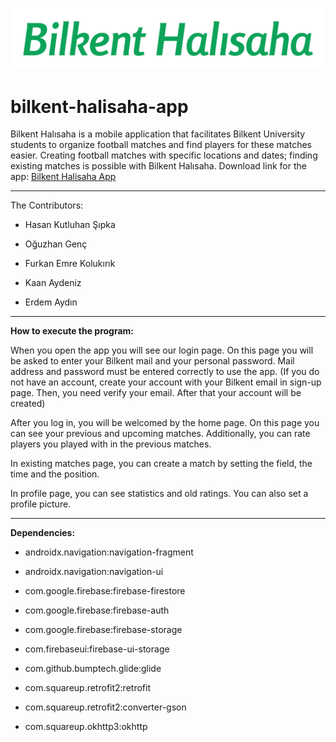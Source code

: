 ![image](app/src/main/res/drawable/logo.png)
# bilkent-halisaha-app
Bilkent Halısaha is a mobile application that facilitates Bilkent University students to organize football matches and find players for these matches easier. Creating football matches with specific locations and dates; finding existing matches is possible with Bilkent Halısaha.
Download link for the app: 
[Bilkent Halisaha App](https://drive.google.com/file/d/1cjDwhInYNR37mjfeZKvfOcqmtyxdh04f/view?usp=sharing)

-------
The Contributors:
- Hasan Kutluhan Şıpka

- Oğuzhan Genç

- Furkan Emre Kolukırık

- Kaan Aydeniz

- Erdem Aydın
-------

**How to execute the program:**

When you open the app you will see our login page. On this page you will be asked to enter your Bilkent mail and your personal password. Mail address and password must be entered correctly to use the app.
(If you do not have an account, create your account with your Bilkent email in sign-up page. Then, you need verify your email. After that your account will be created)

After you log in, you will be welcomed by the home page. On this page you can see your previous and upcoming matches. Additionally, you can rate players you played with in the previous matches.

In existing matches page, you can create a match by setting the field, the time and the position.

In profile page, you can see statistics and old ratings. You can also set a profile picture.

-------
**Dependencies:**

- androidx.navigation:navigation-fragment

- androidx.navigation:navigation-ui

- com.google.firebase:firebase-firestore

- com.google.firebase:firebase-auth

- com.google.firebase:firebase-storage

- com.firebaseui:firebase-ui-storage

- com.github.bumptech.glide:glide

- com.squareup.retrofit2:retrofit

- com.squareup.retrofit2:converter-gson

- com.squareup.okhttp3:okhttp
